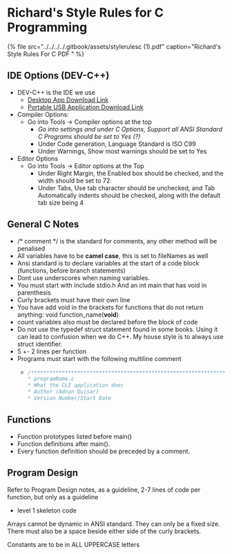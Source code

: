 # Richard's Style Rules for C Programming

{% file src="../../../../.gitbook/assets/stylerulesc \(1\).pdf" caption="Richard\'s Style Rules For C PDF " %}

## IDE Options \(DEV-C++\)

* DEV-C++ is the IDE we use
  * [Desktop App Download Link](https://sourceforge.net/projects/orwelldevcpp/files/Setup%20Releases/)
  * [Portable USB Application Download Link](https://sourceforge.net/projects/orwelldevcpp/files/Portable%20Releases/)
* Compiler Options:
  * Go into Tools -&gt; Compiler options at the top
    * _Go into settings and under C Options, Support all ANSI Standard C Programs should be set to Yes \(?\)_
    * Under Code generation, Language Standard is ISO C99
    * Under Warnings, Show most warnings should be set to Yes
* Editor Options
  * Go into Tools -&gt; Editor options at the Top
    * Under Right Margin, the Enabled box should be checked, and the width should be set to 72
    * Under Tabs, Use tab character should be unchecked, and Tab Automatically indents should be checked, along with the default tab size being 4

## General C Notes

* /\* comment \*/ is the standard for comments, any other method will be penalised
* All variables have to be **camel case**, this is set to fileNames as well
* Ansi standard is to declare variables at the start of a code block \(functions, before branch statements\)
* Dont use underscores when naming variables. 
* You must start with include stdio.h And an int main that has void in parenthesis 
* Curly brackets must have their own line
* You have add void in the brackets for functions that do not return anything: void function\_name\(**void**\)
* count variables also must be declared before the block of code
* Do not use the typedef struct statement found in some books. Using it can lead to confusion when we do C++. My house style is to always use struct identifier.
* 5 +- 2 lines per function
* Programs must start with the following multiline comment
  * ```c
    /***********************************************************************
    * programName.c
    * What the CLI application does
    * Author (Adnan Quisar)
    * Version Number/Start Date

    ```

## Functions

* Function prototypes listed before main\(\)
* Function definitions after main\(\). 
* Every function definition should be preceded by a comment.

## Program Design

Refer to Program Design notes, as a guideline, 2-7 lines of code per function, but only as a guideline

* level 1 skeleton code

Arrays cannot be dynamic in ANSI standard. They can only be a fixed size. There must also be a space beside either side of the curly brackets.

Constants are to be in ALL UPPERCASE letters

